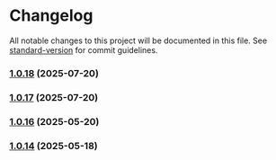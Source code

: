 # Changelog

All notable changes to this project will be documented in this file. See [standard-version](https://github.com/conventional-changelog/standard-version) for commit guidelines.

### [1.0.18](https://github.com/moamfar/react-time-date-picker/compare/v1.0.17...v1.0.18) (2025-07-20)

### [1.0.17](https://github.com/moamfar/react-time-date-picker/compare/v1.0.16...v1.0.17) (2025-07-20)

### [1.0.16](https://github.com/moamfar/react-time-date-picker/compare/v1.0.15...v1.0.16) (2025-05-20)

### [1.0.14](https://github.com/moamfar/react-time-date-picker/compare/v1.0.12...v1.0.14) (2025-05-18)
